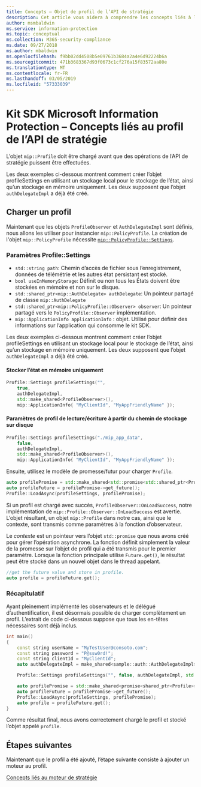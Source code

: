 ```yaml
---
title: Concepts – Objet de profil de l’API de stratégie
description: Cet article vous aidera à comprendre les concepts liés à l’objet de profil de stratégie qui est créé pendant l’initialisation de l’application.
author: msmbaldwin
ms.service: information-protection
ms.topic: conceptual
ms.collection: M365-security-compliance
ms.date: 09/27/2018
ms.author: mbaldwin
ms.openlocfilehash: f9bb02dd4508b5e09761b3684a2a4e6d92224b6a
ms.sourcegitcommit: 471b3683367d93f0673c1cf276a15f83572aa80e
ms.translationtype: MT
ms.contentlocale: fr-FR
ms.lasthandoff: 03/05/2019
ms.locfileid: "57333039"
---
```

# <a name="microsoft-information-protection-sdk---policy-api-profile-concepts"></a>Kit SDK Microsoft Information Protection – Concepts liés au profil de l’API de stratégie

L’objet `mip::Profile` doit être chargé avant que des opérations de l’API de stratégie puissent être effectuées.

Les deux exemples ci-dessous montrent comment créer l’objet profileSettings en utilisant un stockage local pour le stockage de l’état, ainsi qu’un stockage en mémoire uniquement. Les deux supposent que l’objet `authDelegateImpl` a déjà été créé.

## <a name="load-a-profile"></a>Charger un profil

Maintenant que les objets `ProfileObserver` et `AuthDelegateImpl` sont définis, nous allons les utiliser pour instancier `mip::PolicyProfile`. La création de l'objet `mip::PolicyProfile` nécessite [`mip::PolicyProfile::Settings`](reference/class_mip_PolicyProfile_settings.md).

### <a name="profilesettings-parameters"></a>Paramètres Profile::Settings

- `std::string path`: Chemin d’accès de fichier sous l’enregistrement, données de télémétrie et les autres état persistant est stocké.
- `bool useInMemoryStorage`: Définit ou non tous les États doivent être stockées en mémoire et non sur le disque.
- `std::shared_ptr<mip::AuthDelegate> authDelegate`: Un pointeur partagé de classe `mip::AuthDelegate` 
- `std::shared_ptr<mip::PolicyProfile::Observer> observer`: Un pointeur partagé vers le `PolicyProfile::Observer` implémentation.
- `mip::ApplicationInfo applicationInfo` : objet. Utilisé pour définir des informations sur l’application qui consomme le kit SDK.

Les deux exemples ci-dessous montrent comment créer l’objet profileSettings en utilisant un stockage local pour le stockage de l’état, ainsi qu’un stockage en mémoire uniquement. Les deux supposent que l’objet `authDelegateImpl` a déjà été créé.

#### <a name="store-state-in-memory-only"></a>Stocker l’état en mémoire uniquement

```cpp
Profile::Settings profileSettings("",
    true,
    authDelegateImpl,
    std::make_shared<ProfileObserver>(),
    mip::ApplicationInfo{ "MyClientId", "MyAppFriendlyName" });
```

#### <a name="readwrite-profile-settings-from-storage-path-on-disk"></a>Paramètres de profil de lecture/écriture à partir du chemin de stockage sur disque

```cpp
Profile::Settings profileSettings("./mip_app_data",
    false,
    authDelegateImpl,
    std::make_shared<ProfileObserver>(),
    mip::ApplicationInfo{ "MyClientId", "MyAppFriendlyName" });
```

Ensuite, utilisez le modèle de promesse/futur pour charger `Profile`.

```cpp
auto profilePromise = std::make_shared<std::promise<std::shared_ptr<Profile>>>();
auto profileFuture = profilePromise->get_future();
Profile::LoadAsync(profileSettings, profilePromise);
```

Si un profil est chargé avec succès, `ProfileObserver::OnLoadSuccess`, notre implémentation de `mip::Profile::Observer::OnLoadSuccess` est avertie. L’objet résultant, un objet `mip::Profile` dans notre cas, ainsi que le contexte, sont transmis comme paramètres à la fonction d’observateur.

Le *contexte* est un pointeur vers l’objet `std::promise` que nous avons créé pour gérer l’opération asynchrone. La fonction définit simplement la valeur de la promesse sur l’objet de profil qui a été transmis pour le premier paramètre. Lorsque la fonction principale utilise `Future.get()`, le résultat peut être stocké dans un nouvel objet dans le thread appelant.

```cpp
//get the future value and store in profile. 
auto profile = profileFuture.get();
```

### <a name="putting-it-together"></a>Récapitulatif

Ayant pleinement implémenté les observateurs et le délégué d’authentification, il est désormais possible de charger complètement un profil. L’extrait de code ci-dessous suppose que tous les en-têtes nécessaires sont déjà inclus.

```cpp
int main()
{
    const string userName = "MyTestUser@consoto.com";
    const string password = "P@ssw0rd!";
    const string clientId = "MyClientId";
    auto authDelegateImpl = make_shared<sample::auth::AuthDelegateImpl>(userName, password, clientId);

    Profile::Settings profileSettings("", false, authDelegateImpl, std::make_shared<ProfileObserver>(), mip::ApplicationInfo{ "MyClientId", "MyAppFriendlyName" });

    auto profilePromise = std::make_shared<promise<shared_ptr<Profile>>>();
    auto profileFuture = profilePromise->get_future();
    Profile::LoadAsync(profileSettings, profilePromise);
    auto profile = profileFuture.get();
}
```

Comme résultat final, nous avons correctement chargé le profil et stocké l’objet appelé `profile`.

## <a name="next-steps"></a>Étapes suivantes

Maintenant que le profil a été ajouté, l’étape suivante consiste à ajouter un moteur au profil.

[Concepts liés au moteur de stratégie](concept-profile-engine-policy-engine-cpp.md)
